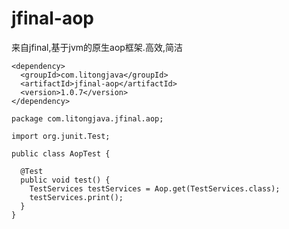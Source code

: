 # jfinal-aop

来自jfinal,基于jvm的原生aop框架.高效,简洁

```
<dependency>
  <groupId>com.litongjava</groupId>
  <artifactId>jfinal-aop</artifactId>
  <version>1.0.7</version>
</dependency>
```

```
package com.litongjava.jfinal.aop;

import org.junit.Test;

public class AopTest {

  @Test
  public void test() {
    TestServices testServices = Aop.get(TestServices.class);
    testServices.print();
  }
}
```
